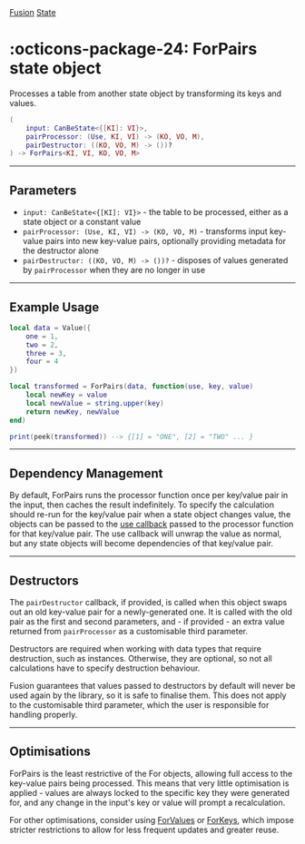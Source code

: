 <nav class="fusiondoc-api-breadcrumbs">
	<a href="../..">Fusion</a>
	<a href="..">State</a>
</nav>

<h1 class="fusiondoc-api-header" markdown>
	<span class="fusiondoc-api-icon" markdown>:octicons-package-24:</span>
	<span class="fusiondoc-api-name">ForPairs</span>
	<span class="fusiondoc-api-pills">
		<span class="fusiondoc-api-pill-type">state object</span>
	</span>
</h1>

Processes a table from another state object by transforming its keys and values.

```Lua
(
	input: CanBeState<{[KI]: VI}>,
	pairProcessor: (Use, KI, VI) -> (KO, VO, M),
	pairDestructor: ((KO, VO, M) -> ())?
) -> ForPairs<KI, VI, KO, VO, M>
```

-----

## Parameters

- `input: CanBeState<{[KI]: VI}>` - the table to be processed, either as a state
object or a constant value
- `pairProcessor: (Use, KI, VI) -> (KO, VO, M)` - transforms input key-value
pairs into new key-value pairs, optionally providing metadata for the destructor
alone
- `pairDestructor: ((KO, VO, M) -> ())?` - disposes of values generated by
`pairProcessor` when they are no longer in use

-----

## Example Usage

```Lua
local data = Value({
	one = 1,
	two = 2,
	three = 3,
	four = 4
})

local transformed = ForPairs(data, function(use, key, value)
	local newKey = value
	local newValue = string.upper(key)
	return newKey, newValue
end)

print(peek(transformed)) --> {[1] = "ONE", [2] = "TWO" ... }
```

-----

## Dependency Management

By default, ForPairs runs the processor function once per key/value pair in the
input, then caches the result indefinitely. To specify the calculation should
re-run for the key/value pair when a state object changes value, the objects can
be passed to the [use callback](./use.md) passed to the processor function for
that key/value pair. The use callback will unwrap the value as normal, but any
state objects will become dependencies of that key/value pair.

-----

## Destructors

The `pairDestructor` callback, if provided, is called when this object swaps
out an old key-value pair for a newly-generated one. It is called with the old
pair as the first and second parameters, and - if provided - an extra value
returned from `pairProcessor` as a customisable third parameter.

Destructors are required when working with data types that require destruction,
such as instances. Otherwise, they are optional, so not all calculations have to
specify destruction behaviour.

Fusion guarantees that values passed to destructors by default will never be
used again by the library, so it is safe to finalise them. This does not apply
to the customisable third parameter, which the user is responsible for handling
properly.

-----

## Optimisations

ForPairs is the least restrictive of the For objects, allowing full access to
the key-value pairs being processed. This means that very little optimisation is
applied - values are always locked to the specific key they were generated for,
and any change in the input's key or value will prompt a recalculation.

For other optimisations, consider using [ForValues](../forvalues) or
[ForKeys](../forkeys), which impose stricter restrictions to allow for less
frequent updates and greater reuse.